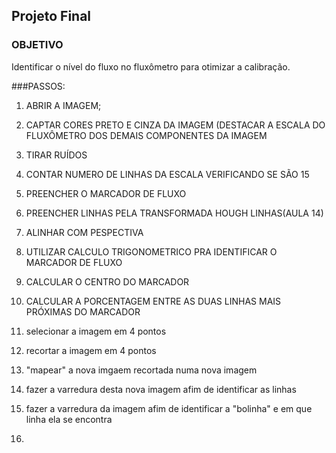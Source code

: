 ## Projeto Final


### OBJETIVO
Identificar o nível do fluxo no fluxômetro para otimizar a calibração. 

###PASSOS:
1. ABRIR A IMAGEM;
1. CAPTAR CORES PRETO E CINZA DA IMAGEM (DESTACAR A ESCALA DO FLUXÔMETRO DOS DEMAIS COMPONENTES DA IMAGEM  
1. TIRAR RUÍDOS
1. CONTAR NUMERO DE LINHAS DA ESCALA VERIFICANDO SE SÃO 15  
1. PREENCHER O MARCADOR DE FLUXO  
1. PREENCHER LINHAS PELA TRANSFORMADA HOUGH LINHAS(AULA 14)
1. ALINHAR COM PESPECTIVA 
1. UTILIZAR CALCULO TRIGONOMETRICO PRA IDENTIFICAR O MARCADOR DE FLUXO
1. CALCULAR O CENTRO DO MARCADOR 
1. CALCULAR A PORCENTAGEM ENTRE AS DUAS LINHAS MAIS PRÓXIMAS DO MARCADOR 

1. selecionar a imagem em 4 pontos 
1. recortar a imagem em 4 pontos
1. "mapear" a nova imgaem recortada numa nova imagem
1. fazer a varredura desta nova imagem afim de identificar as linhas 
1. fazer a varredura da imagem afim de identificar a "bolinha" e em que linha ela se encontra
1. 
